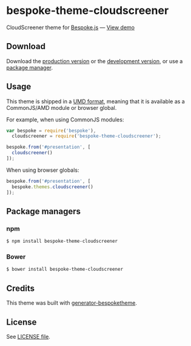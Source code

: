<!-- [![Build Status](https://secure.travis-ci.org/cloudscreener/bespoke-theme-cloudscreener.png?branch=master)](https://travis-ci.org/cloudscreener/bespoke-theme-cloudscreener) -->

# bespoke-theme-cloudscreener

CloudScreener theme for [Bespoke.js](http://markdalgleish.com/projects/bespoke.js) &mdash; [View demo](http://cloudscreener.github.io/bespoke-theme-cloudscreener/demo/dist)

## Download

Download the [production version][min] or the [development version][max], or use a [package manager](#package-managers).

[min]: https://raw.github.com/cloudscreener/bespoke-theme-cloudscreener/master/dist/bespoke-theme-cloudscreener.min.js
[max]: https://raw.github.com/cloudscreener/bespoke-theme-cloudscreener/master/dist/bespoke-theme-cloudscreener.js

## Usage

This theme is shipped in a [UMD format](https://github.com/umdjs/umd), meaning that it is available as a CommonJS/AMD module or browser global.

For example, when using CommonJS modules:

```js
var bespoke = require('bespoke'),
  cloudscreener = require('bespoke-theme-cloudscreener');

bespoke.from('#presentation', [
  cloudscreener()
]);
```

When using browser globals:

```js
bespoke.from('#presentation', [
  bespoke.themes.cloudscreener()
]);
```

## Package managers

### npm

```bash
$ npm install bespoke-theme-cloudscreener
```

### Bower

```bash
$ bower install bespoke-theme-cloudscreener
```

## Credits

This theme was built with [generator-bespoketheme](https://github.com/markdalgleish/generator-bespoketheme).

## License

See [LICENSE file](https://raw.githubusercontent.com/cloudscreener/bespoke-theme-cloudscreener/master/LICENSE).
